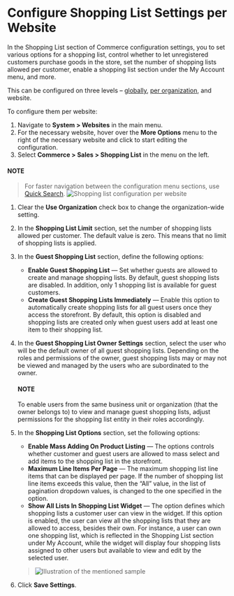 <a id="user-guide-system-configuration-commerce-sales-shopping-list-per-website"></a>

<a id="user-guide-system-configuration-commerce-sales-shopping-list-mass-action-website"></a>

# Configure Shopping List Settings per Website

In the Shopping List section of Commerce configuration settings, you to set various options for a shopping list, control whether to let unregistered customers purchase goods in the store, set the number of shopping lists allowed per customer, enable a shopping list section under the My Account menu, and more.

This can be configured on three levels – [globally](../../../../configuration/commerce/sales/global-shopping-list.md#configuration-shopping-list), [per organization](../../../../user-management/organizations/org-configuration/commerce/sales/organization-guest-shopping-list.md#user-guide-system-configuration-commerce-sales-shopping-list-per-organization), and website.

To configure them per website:

1. Navigate to **System > Websites** in the main menu.
2. For the necessary website, hover over the <i class="fa fa-ellipsis-h fa-lg" aria-hidden="true"></i> **More Options** menu to the right of the necessary website and click <i class="fas fa-cog" aria-hidden="true"></i> to start editing the configuration.
3. Select **Commerce > Sales > Shopping List** in the menu on the left.

#### NOTE
> For faster navigation between the configuration menu sections, use [Quick Search](../../../../configuration/quick-search.md#user-guide-system-configuration-quick-search).
![Shopping list configuration per website](user/img/system/websites/web_configuration/shopping_list_website_config.png)

1. Clear the **Use Organization** check box to change the organization-wide setting.
2. In the **Shopping List Limit** section, set the number of shopping lists allowed per customer. The default value is zero. This means that no limit of shopping lists is applied.
3. In the **Guest Shopping List** section, define the following options:
   * **Enable Guest Shopping List** — Set whether guests are allowed to create and manage shopping lists. By default, guest shopping lists are disabled. In addition, only 1 shopping list is available for guest customers.
   * **Create Guest Shopping Lists Immediately** — Enable this option to automatically create shopping lists for all guest users once they access the storefront. By default, this option is disabled and shopping lists are created only when guest users add at least one item to their shopping list.
4. In the **Guest Shopping List Owner Settings** section, select the user who will be the default owner of all guest shopping lists. Depending on the roles and permissions of the owner, guest shopping lists may or may not be viewed and managed by the users who are subordinated to the owner.

   #### NOTE
   To enable users from the same business unit or organization (that the owner belongs to) to view and manage guest shopping lists, adjust permissions for the shopping list entity in their roles accordingly.
5. In the **Shopping List Options** section, set the following options:
   * **Enable Mass Adding On Product Listing** — The options controls whether customer and guest users are allowed to mass select and add items to the shopping list in the storefront.
   * **Maximum Line Items Per Page** — The maximum shopping list line items that can be displayed per page. If the number of shopping list line items exceeds this value, then the “All” value, in the list of pagination dropdown values, is changed to the one specified in the option.
   * **Show All Lists In Shopping List Widget** — The option defines which shopping lists a customer user can view in the widget. If this option is enabled, the user can view all the shopping lists that they are allowed to access, besides their own. For instance, a user can own one shopping list, which is reflected in the Shopping List section under My Account, while the widget will display four shopping lists assigned to other users but available to view and edit by the selected user.

   > ![Illustration of the mentioned sample](user/img/system/config_commerce/sales/show_all_lists_in_widget.png)
6. Click **Save Settings**.

<!-- fa-bars = fa-navicon -->
<!-- Ic Tiles is used as Set As Default in saved views, and as tiles in display layout options -->
<!-- IcPencil refers to Rename in Commerce and Inline Editing in CRM -->
<!-- Check mark in the square. -->
<!-- SortDesc is also used as drop-down arrow -->
